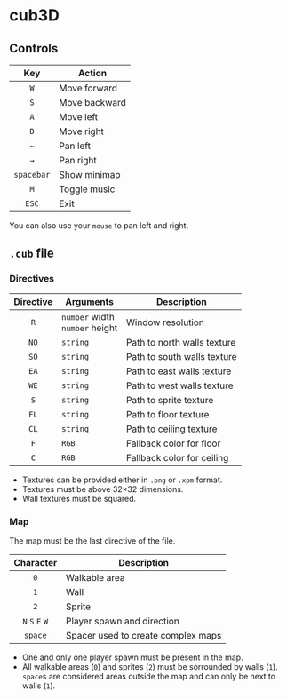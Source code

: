 # cub3D

## Controls

Key | Action
:-: | ------
`W` | Move forward
`S` | Move backward
`A` | Move left
`D` | Move right
`←` | Pan left
`→` | Pan right
`spacebar` | Show minimap
`M` | Toggle music
`ESC` | Exit

You can also use your `mouse` to pan left and right.

## `.cub` file

### Directives

Directive | Arguments | Description
:-------: | --------- | -----------
`R` | `number` width<br>`number` height | Window resolution
`NO` | `string` | Path to north walls texture
`SO` | `string` | Path to south walls texture
`EA` | `string` | Path to east walls texture
`WE` | `string` | Path to west walls texture
`S` | `string` | Path to sprite texture
`FL` | `string` | Path to floor texture
`CL` | `string` | Path to ceiling texture
`F` | `RGB` | Fallback color for floor
`C` | `RGB` | Fallback color for ceiling

- Textures can be provided either in `.png` or `.xpm` format.
- Textures must be above 32×32 dimensions.
- Wall textures must be squared.

### Map

The map must be the last directive of the file.

Character | Description
:-------: | -----------
`0` | Walkable area
`1` | Wall
`2` | Sprite
`N` `S` `E` `W` | Player spawn and direction
`space` | Spacer used to create complex maps

- One and only one player spawn must be present in the map.
- All walkable areas (`0`) and sprites (`2`) must be sorrounded by walls (`1`). `space`s are considered areas outside the map and can only be next to walls (`1`).
